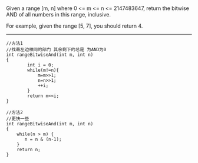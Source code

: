#
Given a range [m, n] where 0 <= m <= n <= 2147483647, return the bitwise AND of all numbers in this range, inclusive.

For example, given the range [5, 7], you should return 4.


---



```
//方法1
//找最左边相同的部门 其余剩下的总是 为AND为0
int rangeBitwiseAnd(int m, int n)
{
        int i = 0;
        while(m!=n){
            m=m>>1;
            n=n>>1;
            ++i;        
        }
        return m<<i;
}

//方法2
//更快一些
int rangeBitwiseAnd(int m, int n)
{
    while(n > m) { 
       n = n & (n-1);
    }
    return n;
}
```
